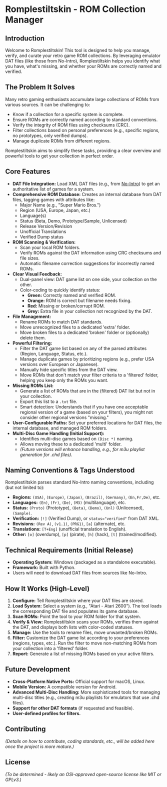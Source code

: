 # Romplestiltskin - ROM Collection Manager

## Introduction

Welcome to Romplestiltskin! This tool is designed to help you manage, verify, and curate your retro game ROM collections. By leveraging emulator DAT files (like those from No-Intro), Romplestiltskin helps you identify what you have, what's missing, and whether your ROMs are correctly named and verified.

## The Problem It Solves

Many retro gaming enthusiasts accumulate large collections of ROMs from various sources. It can be challenging to:

*   Know if a collection for a specific system is complete.
*   Ensure ROMs are correctly named according to standard conventions.
*   Verify the integrity of ROM files using checksums (CRC).
*   Filter collections based on personal preferences (e.g., specific regions, no prototypes, only verified dumps).
*   Manage duplicate ROMs from different regions.

Romplestiltskin aims to simplify these tasks, providing a clear overview and powerful tools to get your collection in perfect order.

## Core Features

*   **DAT File Integration:** Load XML DAT files (e.g., from [No-Intro](https://datomatic.no-intro.org/index.php?page=download&s=64)) to get an authoritative list of games for a system.
*   **Comprehensive ROM Database:** Creates an internal database from DAT files, tagging games with attributes like:
    *   Major Name (e.g., "Super Mario Bros.")
    *   Region (USA, Europe, Japan, etc.)
    *   Language(s)
    *   Status (Beta, Demo, Prototype/Sample, Unlicensed)
    *   Release Version/Revision
    *   Unofficial Translations
    *   Verified Dump status
*   **ROM Scanning & Verification:**
    *   Scan your local ROM folders.
    *   Verify ROMs against the DAT information using CRC checksums and file sizes.
    *   Automatic filename correction suggestions for incorrectly named ROMs.
*   **Clear Visual Feedback:**
    *   Dual-panel view: DAT game list on one side, your collection on the other.
    *   Color-coding to quickly identify status:
        *   **Green:** Correctly named and verified ROM.
        *   **Orange:** ROM is correct but filename needs fixing.
        *   **Red:** Missing or broken/corrupt ROM.
        *   **Grey:** Extra file in your collection not recognized by the DAT.
*   **File Management:**
    *   Rename ROMs to match DAT standards.
    *   Move unrecognized files to a dedicated 'extra' folder.
    *   Move broken files to a dedicated 'broken' folder or (optionally) delete them.
*   **Powerful Filtering:**
    *   Filter the DAT game list based on any of the parsed attributes (Region, Language, Status, etc.).
    *   Manage duplicate games by prioritizing regions (e.g., prefer USA versions over European or Japanese).
    *   Manually hide specific titles from the DAT view.
    *   Move ROMs that don't match your filter criteria to a 'filtered' folder, helping you keep only the ROMs you want.
*   **Missing ROMs List:**
    *   Generate a list of ROMs that are in the (filtered) DAT list but not in your collection.
    *   Export this list to a `.txt` file.
    *   Smart detection: Understands that if you have one acceptable regional version of a game (based on your filters), you might not consider other regional versions "missing."
*   **User-Configurable Paths:** Set your preferred locations for DAT files, the internal database, and managed ROM folders.
*   **Multi-Disc Game Handling (Initial Support):**
    *   Identifies multi-disc games based on `(Disc *)` naming.
    *   Allows moving these to a dedicated 'multi' folder.
    *   *(Future versions will enhance handling, e.g., for m3u playlist generation for .chd files).*

## Naming Conventions & Tags Understood

Romplestiltskin parses standard No-Intro naming conventions, including (but not limited to):

*   **Regions:** `(USA)`, `(Europe)`, `(Japan)`, `(Brazil)`, `(Germany)`, `(En,Fr,De)`, etc.
*   **Languages:** `(En)`, `(Fr)`, `(De)`, `(M3)` (multilanguage), etc.
*   **Status:** `(Proto)` (Prototype), `(Beta)`, `(Demo)`, `(Unl)` (Unlicensed), `(Sample)`.
*   **Verification:** `[!]` (Verified Dump), or `status="verified"` from DAT XML.
*   **Revisions:** `(Rev A)`, `(v1.1)`, `(PRG1)`, `[a]` (alternate), etc.
*   **Translations:** `[T+Eng]` (unofficial translation to English).
*   **Other:** `[o]` (overdump), `[p]` (pirate), `[h]` (hack), `[t]` (trained/modified).

## Technical Requirements (Initial Release)

*   **Operating System:** Windows (packaged as a standalone executable).
*   **Framework:** Built with Python.
*   Users will need to download DAT files from sources like No-Intro.

## How It Works (High-Level)

1.  **Configure:** Tell Romplestiltskin where your DAT files are stored.
2.  **Load System:** Select a system (e.g., "Atari - Atari 2600"). The tool loads the corresponding DAT file and populates its game database.
3.  **Scan ROMs:** Point the tool to your ROM folder for that system.
4.  **Verify & View:** Romplestiltskin scans your ROMs, verifies them against the DAT, and displays both lists with color-coded statuses.
5.  **Manage:** Use the tools to rename files, move unwanted/broken ROMs.
6.  **Filter:** Customize the DAT game list according to your preferences (regions, types, etc.). Run the filter to move non-matching ROMs from your collection into a 'filtered' folder.
7.  **Report:** Generate a list of missing ROMs based on your active filters.

## Future Development

*   **Cross-Platform Native Ports:** Official support for macOS, Linux.
*   **Mobile Version:** A compatible version for Android.
*   **Advanced Multi-Disc Handling:** More sophisticated tools for managing multi-disc titles (e.g., creating m3u playlists for emulators that use .chd files).
*   **Support for other DAT formats** (if requested and feasible).
*   **User-defined profiles for filters.**

## Contributing

*(Details on how to contribute, coding standards, etc., will be added here once the project is more mature.)*

## License

*(To be determined - likely an OSI-approved open-source license like MIT or GPLv3.)*
